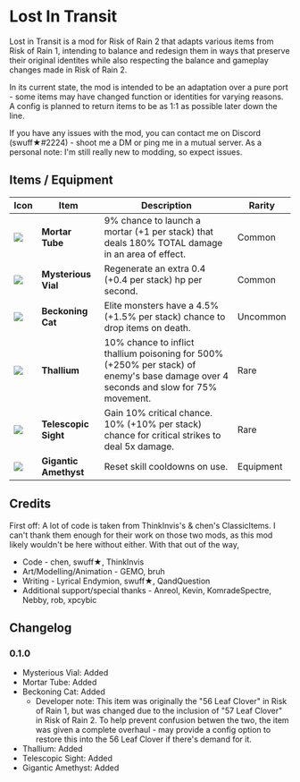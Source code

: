 # Lost In Transit
Lost in Transit is a mod for Risk of Rain 2 that adapts various items from Risk of Rain 1, intending to balance and redesign them in ways that preserve their original identites while also respecting the balance and gameplay changes made in Risk of Rain 2.

In its current state, the mod is intended to be an adaptation over a pure port - some items may have changed function or identities for varying reasons. A config is planned to return items to be as 1:1 as possible later down the line.

If you have any issues with the mod, you can contact me on Discord (swuff★#2224) - shoot me a DM or ping me in a mutual server. As a personal note: I'm still really new to modding, so expect issues. 

## Items / Equipment

| Icon | Item | Description | Rarity |
|:-|-|------|-|
|![](https://i.imgur.com/6NiDhQs.png) | **Mortar Tube** | 9% chance to launch a mortar (+1 per stack) that deals 180% TOTAL damage in an area of effect. | Common |
|![](https://i.imgur.com/0JpFYMD.png) | **Mysterious Vial** | Regenerate an extra 0.4 (+0.4 per stack) hp per second. | Common |
|![](https://i.imgur.com/zTCttJR.png) | **Beckoning Cat** | Elite monsters have a 4.5% (+1.5% per stack) chance to drop items on death. | Uncommon |
|![](https://i.imgur.com/16yqiHX.png) | **Thallium** | 10% chance to inflict thallium poisoning for 500% (+250% per stack) of enemy's base damage over 4 seconds and slow for 75% movement. | Rare |
|![](https://i.imgur.com/xmQADqk.png) | **Telescopic Sight** | Gain 10% critical chance. 10% (+10% per stack) chance for critical strikes to deal 5x damage. | Rare |
|![](https://i.imgur.com/27uyOZz.png) | **Gigantic Amethyst** | Reset skill cooldowns on use. | Equipment |

## Credits
First off: A lot of code is taken from ThinkInvis's & chen's ClassicItems. I can't thank them enough for their work on those two mods, as this mod likely wouldn't be here without either.
With that out of the way,

* Code - chen, swuff★, ThinkInvis
* Art/Modelling/Animation - GEMO, bruh
* Writing - Lyrical Endymion, swuff★, QandQuestion
* Additional support/special thanks - Anreol, Kevin, KomradeSpectre, Nebby, rob, xpcybic

## Changelog

### 0.1.0
* Mysterious Vial: Added
* Mortar Tube: Added
* Beckoning Cat: Added
  * Developer note: This item was originally the "56 Leaf Clover" in Risk of Rain 1, but was changed due to the inclusion of "57 Leaf Clover" in Risk of Rain 2. To help prevent confusion betwen the two, the item was given a complete overhaul - may provide a config option to restore this into the 56 Leaf Clover if there's demand for it.
* Thallium: Added
* Telescopic Sight: Added
* Gigantic Amethyst: Added
